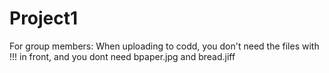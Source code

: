 # Project1
For group members:
When uploading to codd, you don't need the files with !!! in front, and you dont need bpaper.jpg and bread.jiff
